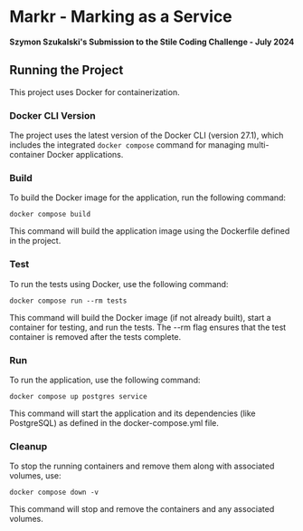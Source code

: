 # Markr - Marking as a Service

**Szymon Szukalski's Submission to the Stile Coding Challenge - July 2024**

## Running the Project

This project uses Docker for containerization.

### Docker CLI Version

The project uses the latest version of the Docker CLI (version 27.1), which includes the integrated `docker compose`
command for managing multi-container Docker applications.

### Build

To build the Docker image for the application, run the following command:

```shell
docker compose build
```

This command will build the application image using the Dockerfile defined in the project.

### Test

To run the tests using Docker, use the following command:

```shell
docker compose run --rm tests
```

This command will build the Docker image (if not already built), start a container for testing, and run the tests. The
--rm flag ensures that the test container is removed after the tests complete.

### Run

To run the application, use the following command:

```shell
docker compose up postgres service
```

This command will start the application and its dependencies (like PostgreSQL) as defined in the docker-compose.yml
file.

### Cleanup

To stop the running containers and remove them along with associated volumes, use:

```shell
docker compose down -v
```

This command will stop and remove the containers and any associated volumes.